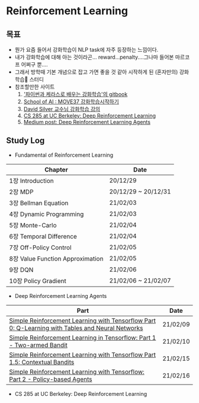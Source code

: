 # Reinforcement Learning

## 목표

* 뭔가 요즘 들어서 강화학습이 NLP task에 자주 등장하는 느낌이다.
* 내가 강화학습에 대해 아는 것이라곤... reward...penalty....그나마 들어본 마르코프 어쩌구 뿐....
* 그래서 방학때 기본 개념으로 잡고 가면 좋을 것 같아 시작하게 된 (혼자만의) 강화학습🤖 스터디
* 참조할만한 사이트
  1. ['파이썬과 케라스로 배우는 강화학습'의 gitbook](https://dnddnjs.gitbooks.io/rl/content/)
  2. [School of AI : MOVE37 강화학습시작하기](https://www.edwith.org/move37)
  3. [David Silver 교수님 강화학습 강의](https://www.davidsilver.uk/teaching/)
  4. [CS 285 at UC Berkeley: Deep Reinforcement Learning]( http://rail.eecs.berkeley.edu/deeprlcourse)
  5. [Medium post: Deep Reinforcement Learning Agents](https://github.com/awjuliani/DeepRL-Agents#deep-reinforcement-learning-agents)



## Study Log

* Fundamental of Reinforcement Learning

|Chapter|Date|
|-------|----|
|1장 Introduction|20/12/29|
|2장 MDP|20/12/29 ~ 20/12/31|
|3장 Bellman Equation|21/02/03|
|4장 Dynamic Programming|21/02/03|
|5장 Monte-Carlo|21/02/04|
|6장 Temporal Difference|21/02/04|
|7장 Off-Policy Control|21/02/05|
|8장 Value Function Approximation|21/02/05|
|9장 DQN|21/02/06|
|10장 Policy Gradient|21/02/06 ~ 21/02/07|

* Deep Reinforcement Learning Agents

| Part                                                         | Date     |
| ------------------------------------------------------------ | -------- |
| [Simple Reinforcement Learning with Tensorflow Part 0: Q-Learning with Tables and Neural Networks](https://medium.com/emergent-future/simple-reinforcement-learning-with-tensorflow-part-0-q-learning-with-tables-and-neural-networks-d195264329d0#.4gyadb8a4) | 21/02/09 |
| [Simple Reinforcement Learning in Tensorflow: Part 1 - Two-armed Bandit](https://awjuliani.medium.com/super-simple-reinforcement-learning-tutorial-part-1-fd544fab149) | 21/02/10 |
| [Simple Reinforcement Learning with Tensorflow Part 1.5: Contextual Bandits](https://medium.com/emergent-future/simple-reinforcement-learning-with-tensorflow-part-1-5-contextual-bandits-bff01d1aad9c) | 21/02/15 |
| [Simple Reinforcement Learning with Tensorflow: Part 2 - Policy-based Agents](https://awjuliani.medium.com/super-simple-reinforcement-learning-tutorial-part-2-ded33892c724) | 21/02/16 |



* CS 285 at UC Berkeley: Deep Reinforcement Learning